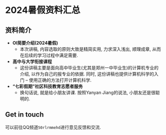 # 2024暑假资料汇总

## 资料简介

<div class="grid cards" markdown="1">

-   **OI简要介绍(2024暑假)**
    -   本次讲稿, 内容选取的原则大致是精简实用, 力求深入浅出, 顺理成章,
        从而在后续的学习过程中满足需要.
-   **高中与大学衔接课程**
    -   这份讲稿主要是面向高中毕业生(尤其是郑州一中毕业生)的计算机专业的介绍,
        以作为自己的报专业的依据. 同时, 这份讲稿也提供计算机科学的入门 –
        使用正确的方法打开计算机科学.
-   **“七彩假期”社区科技教育志愿者服务**
    -   换句话说, 就是给小朋友讲课. 按照Yanyan Jiang的说法,
        小朋友还是很聪明的.

</div>

## Get in touch

可以前往QQ频道`50rlrmmehd`进行意见反馈和交流.

